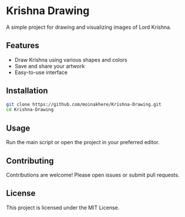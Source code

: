 # Krishna Drawing

A simple project for drawing and visualizing images of Lord Krishna.

## Features

- Draw Krishna using various shapes and colors
- Save and share your artwork
- Easy-to-use interface

## Installation

```bash
git clone https://github.com/moinakhere/Krishna-Drawing.git
cd Krishna-Drawing
```

## Usage

Run the main script or open the project in your preferred editor.

## Contributing

Contributions are welcome! Please open issues or submit pull requests.

## License

This project is licensed under the MIT License.
